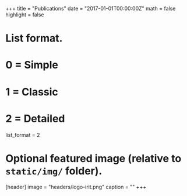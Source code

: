 +++
title = "Publications"
date = "2017-01-01T00:00:00Z"
math = false
highlight = false

# List format.
#   0 = Simple
#   1 = Classic
#   2 = Detailed
list_format = 2

# Optional featured image (relative to `static/img/` folder).
[header]
image = "headers/logo-irit.png"
caption = ""
+++
